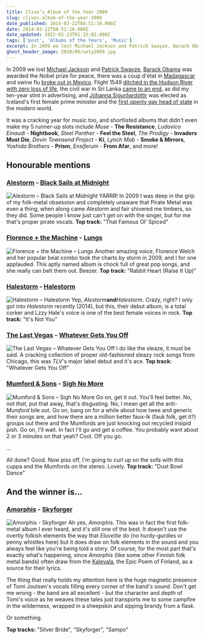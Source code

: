 ```yaml
---
title: Clive’s Album of the Year 2009
slug: clives-album-of-the-year-2009
date_published: 2014-03-22T08:51:10.000Z
date: 2014-03-22T08:51:10.000Z
date_updated: 2022-02-23T01:33:02.000Z
tags: ['post', 'Albums of the Years', 'Music']
excerpt: In 2009 we lost Michael Jackson and Patrick Swayze, Barack Obama was awarded the Nobel prize for peace, there was a coup d'état in Madagascar and swine flu broke out in Mexico.
ghost_header_image: 2020/06/aoty2009.jpg
---
```


In 2009 we lost [Michael Jackson](http://en.wikipedia.org/wiki/Michael_Jackson#Death_and_memorial) and [Patrick Swayze](http://en.wikipedia.org/wiki/Patrick_Swayze#Illness_and_death), [Barack Obama](http://en.wikipedia.org/wiki/Barack_Obama) was awarded the Nobel prize for peace, there was a coup d'état in [Madagascar](http://en.wikipedia.org/wiki/Madagascar) and swine flu [broke out in Mexico](http://en.wikipedia.org/wiki/2009_swine_flu_outbreak). Flight 1549 [ditched in the Hudson River with zero loss of life](http://en.wikipedia.org/wiki/Flight_1549), the civil war in Sri Lanka [came to an end](http://en.wikipedia.org/wiki/Sri_Lankan_Civil_War), as did my ten-year stint in advertising, and [Jóhanna Sigurðardóttir](http://en.wikipedia.org/wiki/J%C3%B3hanna_Sigur%C3%B0ard%C3%B3ttir) was elected as Iceland's first female prime minister and the [first openly gay head of state](http://en.wikipedia.org/wiki/List_of_the_first_LGBT_holders_of_political_offices) in the modern world.

It was a cracking year for music too, and shortlisted albums that didn't even make my 5 runner-up slots include *Muse* - **The Resistance**, *Ludovico Einaudi* - **Nightbook**, *Steel Panther* - **Feel the Steel**, *The Prodigy* - **Invaders Must Die**, *Devin Townsend Project* - **Ki**, *Lynch Mob* - **Smoke & Mirrors**, *Yoshida Brothers* - **Prism**, *Ensiferum* - **From Afar**, and more!

## Honourable mentions

### [Alestorm](http://www.alestorm.net) - [Black Sails at Midnight](http://www.amazon.co.uk/Black-Sails-At-Midnight-Alestorm/dp/B0021UDJM8/)

![Alestorm – Black Sails at Midnight](/public/images/2020/06/alestorm_black-sails-at-midnight.jpg) YARRR! In 2009 I was deep in the grip of my folk-metal obsession and completely unaware that Pirate Metal was even a thing, when along came *Alestorm* and fair shivered me timbers, so they did. Some people I know just can't get on with the singer, but for me that's proper pirate vocals. **Top track:** "That Famous Ol' Spiced"

### [Florence + the Machine](http://florenceandthemachine.net/) - [Lungs](http://www.amazon.co.uk/Lungs-Florence-The-Machine/dp/B001PB3RU8)

![Florence + the Machine – Lungs](/public/images/2020/06/florence-and-the-machine_lungs.jpg) Another amazing voice, Florence Welch and her popular beat combo took the charts by storm in 2009, and I for one applauded. This aptly named album is chock full of great pop songs, and she really can belt them out. Beezer. **Top track:** "Rabbit Heart (Raise It Up)"

### [Halestorm](http://www.halestormrocks.com/) - [Halestorm](http://www.amazon.co.uk/Halestorm/dp/B001SGEUNI/)

![Halestorm – Halestorm](/public/images/2020/06/halestorm_halestorm.jpg) Yep, *Alestorm***and***Halestorm*. Crazy, right? I only got into *Halestorm* recently (2014), but this, their debut album, is a total corker and Lzzy Hale's voice is one of the best female voices in rock. **Top track:** "It's Not You"

### [The Last Vegas](http://thelastvegas.com/) - [Whatever Gets You Off](http://www.amazon.co.uk/Whatever-Gets-You-Last-Vegas/dp/B001TD1XV2/)

![The Last Vegas – Whatever Gets You Off](/public/images/2020/06/the-last-vegas_whatever-gets-you-off.jpg) I do like the sleaze, it must be said. A cracking collection of proper old-fashioned sleazy rock songs from Chicago, this was *TLV*'s major label debut and it's ace. **Top track:** "Whatever Gets You Off"

### [Mumford & Sons](http://www.mumfordandsons.com/) - [Sigh No More](http://www.amazon.co.uk/Sigh-No-More-Mumford-Sons/dp/B002PHYNRM/)

![Mumford & Sons – Sigh No More](/public/images/2020/06/mumford-and-sons_sigh-no-more.jpg) Go on, get it out. You'll feel better. No, not *that*, put that away, that's disgusting. No, I mean get all the anti-*Mumford* bile out. Go on, bang on for a while about how twee and generic their songs are, and how there are a million better faux-lk (fauk folk, get it?) groups out there and the Mumfords are just knocking out recycled insipid pish. Go on, I'll wait. In fact I'll go and get a coffee. You probably want about 2 or 3 minutes on that yeah? Cool. Off you go.

...

All done? Good. Now piss off, I'm going to curl up on the sofa with this cuppa and the Mumfords on the stereo. Lovely. **Top track:** "Dust Bowl Dance"

## And the winner is...

### [Amorphis](http://amorphis.net/) - [Skyforger](http://www.amazon.co.uk/Skyforger-Amorphis/dp/B0024G4ZEK/)
![Amorphis - Skyforger](/public/images/2020/06/amorphis_skyforger.jpeg)
Ah yes, *Amorphis*. This was in fact the first folk-metal album I ever heard, and it's still one of the best. It doesn't use the overtly folkish elements the way that *Eluveitie* do (no hurdy-gurdies or penny whistles here) but it does draw on folk elements in the sound and you always feel like you're being told a story. Of course, for the most part that's exactly what's happening, since *Amorphis* (like some other Finnish folk metal bands) often draw from the [Kalevala](http://en.wikipedia.org/wiki/Kalevala), the Epic Poem of Finland, as a source for their lyrics.

The thing that really holds my attention here is the huge magnetic presence of Tomi Joutsen's vocals filling every corner of the band's sound. Don't get me wrong - the band are all excellent - but the character and depth of Tomi's voice as he weaves these tales just transports me to some campfire in the wilderness, wrapped in a sheepskin and sipping brandy from a flask.

Or something.

**Top tracks:** "Silver Bride", "Skyforger", "Sampo"
